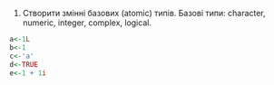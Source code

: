 1.	Створити змінні базових (atomic) типів. Базові типи: character, numeric, integer, complex, logical.
```r  
a<-1L
b<-1
c<-'a'
d<-TRUE
e<-1 + 1i
```
